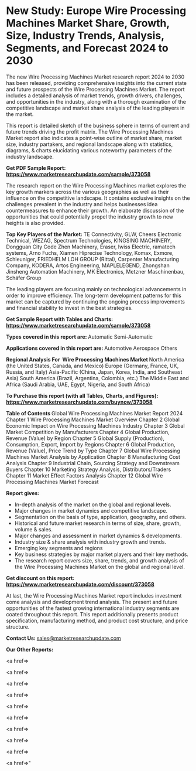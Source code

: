 # New Study: Europe Wire Processing Machines Market Share, Growth, Size, Industry Trends, Analysis, Segments, and Forecast 2024 to 2030

The new Wire Processing Machines Market research report 2024 to 2030 has been released, providing comprehensive insights into the current state and future prospects of the Wire Processing Machines Market. The report includes a detailed analysis of market trends, growth drivers, challenges, and opportunities in the industry, along with a thorough examination of the competitive landscape and market share analysis of the leading players in the market.

This report is detailed sketch of the business sphere in terms of current and future trends driving the profit matrix. The Wire Processing Machines Market report also indicates a point-wise outline of market share, market size, industry partakers, and regional landscape along with statistics, diagrams, &amp; charts elucidating various noteworthy parameters of the industry landscape.

<strong><b>Get PDF Sample Report: <a href=https://www.marketresearchupdate.com/sample/373058>https://www.marketresearchupdate.com/sample/373058</a></b></strong>

The research report on the Wire Processing Machines market explores the key growth markers across the various geographies as well as their influence on the competitive landscape. It contains exclusive insights on the challenges prevalent in the industry and helps businesses idea countermeasures to enhance their growth. An elaborate discussion of the opportunities that could potentially propel the industry growth to new heights is also provided.

<strong><b>Top Key Players of the Market:
</b></strong>TE Connectivity, GLW, Cheers Electronic Technical, WEZAG, Spectrum Technologies, KINGSING MACHINERY, Dongguan City Code Zhen Machinery, Eraser, Iwiss Electric, ramatech systems, Arno Fuchs, Xiamen Hiprecise Technology, Komax, Exmore, Schleuniger, FRIEDHELM LOH GROUP (Rittal), Carpenter Manufacturing Company, KODERA, Artos Engineering, MAPLELEGEND, Zhongshan Jinsheng Automation Machinery, MK Electronics, Metzner Maschinenbau, Schäfer Group<strong><b>
</b></strong>

The leading players are focusing mainly on technological advancements in order to improve efficiency. The long-term development patterns for this market can be captured by continuing the ongoing process improvements and financial stability to invest in the best strategies.

<strong><b>Get Sample Report with Tables and Charts: <a href=https://www.marketresearchupdate.com/sample/373058>https://www.marketresearchupdate.com/sample/373058</a></b></strong>

<strong><b>Types covered in this report are:
</b></strong>Automatic
Semi-Automatic<strong><b>
</b></strong>

<strong><b>Applications covered in this report are:
</b></strong>Automotive
Aerospace
Others<strong><b>
</b></strong>

<strong><b>Regional Analysis For  Wire Processing Machines Market</b></strong><strong><b>
</b></strong>North America (the United States, Canada, and Mexico)
Europe (Germany, France, UK, Russia, and Italy)
Asia-Pacific (China, Japan, Korea, India, and Southeast Asia)
South America (Brazil, Argentina, Colombia, etc.)
The Middle East and Africa (Saudi Arabia, UAE, Egypt, Nigeria, and South Africa)

<strong><b>To Purchase this report (with all Tables, Charts, and Figures): <a href=https://www.marketresearchupdate.com/buynow/373058>https://www.marketresearchupdate.com/buynow/373058</a></b></strong>

<strong><b>Table of Contents</b></strong><strong><b>
</b></strong>Global Wire Processing Machines Market Report 2024
Chapter 1 Wire Processing Machines Market Overview
Chapter 2 Global Economic Impact on Wire Processing Machines Industry
Chapter 3 Global Market Competition by Manufacturers
Chapter 4 Global Production, Revenue (Value) by Region
Chapter 5 Global Supply (Production), Consumption, Export, Import by Regions
Chapter 6 Global Production, Revenue (Value), Price Trend by Type
Chapter 7 Global Wire Processing Machines Market Analysis by Application
Chapter 8 Manufacturing Cost Analysis
Chapter 9 Industrial Chain, Sourcing Strategy and Downstream Buyers
Chapter 10 Marketing Strategy Analysis, Distributors/Traders
Chapter 11 Market Effect Factors Analysis
Chapter 12 Global Wire Processing Machines Market Forecast

<strong><b>Report gives:</b></strong>

- In-depth analysis of the market on the global and regional levels.
- Major changes in market dynamics and competitive landscape.
- Segmentation on the basis of type, application, geography, and others.
- Historical and future market research in terms of size, share, growth, volume &amp; sales.
- Major changes and assessment in market dynamics &amp; developments.
- Industry size &amp; share analysis with industry growth and trends.
- Emerging key segments and regions
- Key business strategies by major market players and their key methods.
- The research report covers size, share, trends, and growth analysis of the Wire Processing Machines Market on the global and regional level.

<strong><b>Get discount on this report: <a href=https://www.marketresearchupdate.com/discount/373058>https://www.marketresearchupdate.com/discount/373058</a></b></strong>

At last, the Wire Processing Machines Market report includes investment come analysis and development trend analysis. The present and future opportunities of the fastest growing international industry segments are coated throughout this report. This report additionally presents product specification, manufacturing method, and product cost structure, and price structure.

<strong><b>Contact Us:
</b></strong>sales@marketresearchupdate.com

<strong>Our Other Reports:</strong>

<a href=></a>

<a href=></a>

<a href=></a>

<a href=></a>

<a href=></a>

<a href=></a>

<a href=></a>

<a href=></a>

<a href=></a>

<a href=></a>"
